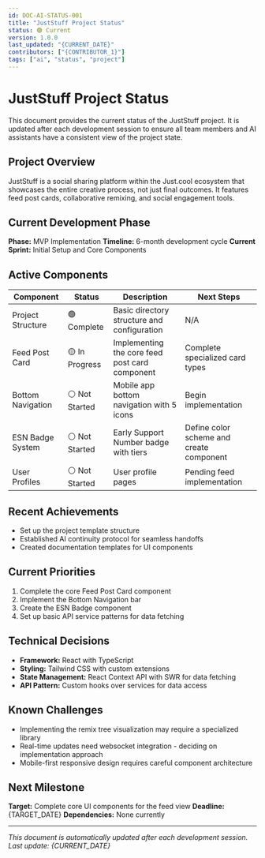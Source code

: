 ```yaml
---
id: DOC-AI-STATUS-001
title: "JustStuff Project Status"
status: 🟢 Current
version: 1.0.0
last_updated: "{CURRENT_DATE}"
contributors: ["{CONTRIBUTOR_1}"]
tags: ["ai", "status", "project"]
---
```


# JustStuff Project Status

This document provides the current status of the JustStuff project. It is updated after each development session to ensure all team members and AI assistants have a consistent view of the project state.

## Project Overview

JustStuff is a social sharing platform within the Just.cool ecosystem that showcases the entire creative process, not just final outcomes. It features feed post cards, collaborative remixing, and social engagement tools.

## Current Development Phase

**Phase:** MVP Implementation
**Timeline:** 6-month development cycle
**Current Sprint:** Initial Setup and Core Components

## Active Components

| Component | Status | Description | Next Steps |
|-----------|--------|-------------|------------|
| Project Structure | 🟢 Complete | Basic directory structure and configuration | N/A |
| Feed Post Card | 🟡 In Progress | Implementing the core feed post card component | Complete specialized card types |
| Bottom Navigation | ⚪ Not Started | Mobile app bottom navigation with 5 icons | Begin implementation |
| ESN Badge System | ⚪ Not Started | Early Support Number badge with tiers | Define color scheme and create component |
| User Profiles | ⚪ Not Started | User profile pages | Pending feed implementation |

## Recent Achievements

- Set up the project template structure
- Established AI continuity protocol for seamless handoffs
- Created documentation templates for UI components

## Current Priorities

1. Complete the core Feed Post Card component
2. Implement the Bottom Navigation bar
3. Create the ESN Badge component
4. Set up basic API service patterns for data fetching

## Technical Decisions

- **Framework:** React with TypeScript
- **Styling:** Tailwind CSS with custom extensions
- **State Management:** React Context API with SWR for data fetching
- **API Pattern:** Custom hooks over services for data access

## Known Challenges

- Implementing the remix tree visualization may require a specialized library
- Real-time updates need websocket integration - deciding on implementation approach
- Mobile-first responsive design requires careful component architecture

## Next Milestone

**Target:** Complete core UI components for the feed view
**Deadline:** {TARGET_DATE}
**Dependencies:** None currently

---

*This document is automatically updated after each development session. Last update: {CURRENT_DATE}* 